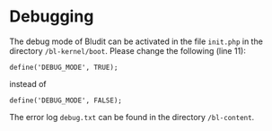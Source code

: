 # Debugging
<!-- Position: 4 -->

The debug mode of Bludit can be activated in the file `init.php` in the directory `/bl-kernel/boot`. Please change the following (line 11):

`define('DEBUG_MODE', TRUE);`

instead of

`define('DEBUG_MODE', FALSE);`

The error log `debug.txt` can be found in the directory `/bl-content`.
